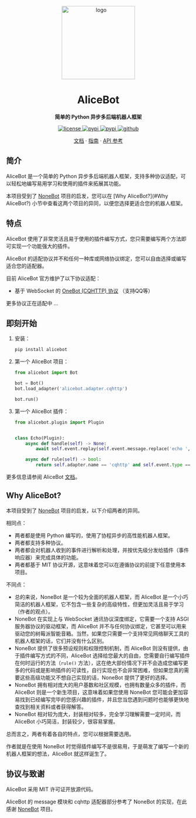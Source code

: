 <div align="center">
  <a href="https://docs.alicebot.dev/"><img src="https://raw.githubusercontent.com/st1020/alicebot/master/docs/.vuepress/public/logo.png" width="200" height="200" alt="logo"></a>

# AliceBot

**简单的 Python 异步多后端机器人框架**

</div>

<div align="center">
  <a href="https://raw.githubusercontent.com/st1020/alicebot/master/LICENSE">
    <img src="https://img.shields.io/github/license/st1020/alicebot" alt="license">
  </a>
  <a href="https://pypi.python.org/pypi/alicebot">
    <img src="https://img.shields.io/pypi/v/alicebot" alt="pypi">
  </a>
  <a href="https://pypi.python.org/pypi/alicebot">
    <img src="https://img.shields.io/pypi/pyversions/alicebot" alt="pypi">
  </a>
  <a href="https://github.com/st1020/alicebot/">
    <img src="https://img.shields.io/github/stars/st1020/alicebot?style=social" alt="github">
  </a>
</div>

<p align="center">
  <a href="https://docs.alicebot.dev/">文档</a>
  ·
  <a href="https://docs.alicebot.dev/guide/">指南</a>
  ·
  <a href="https://docs.alicebot.dev/guide/">API 参考</a>
</p>

## 简介

AliceBot 是一个简单的 Python 异步多后端机器人框架，支持多种协议适配，可以轻松地编写易用学习和使用的插件来拓展其功能。

本项目受到了 [NoneBot](https://github.com/nonebot/nonebot2/) 项目的启发，您可以在 [Why AliceBot?](#Why AliceBot?) 小节中查看这两个项目的异同，以便您选择更适合您的机器人框架。

## 特点

AliceBot 使用了非常灵活且易于使用的插件编写方式，您只需要编写两个方法即可实现一个功能强大的插件。

AliceBot 的适配协议并不和任何一种库或网络协议绑定，您可以自由选择或编写适合您的适配器。

目前 AliceBot 官方维护了以下协议适配：

- 基于 WebSocket 的 [OneBot (CQHTTP) 协议](https://github.com/nonebot/nonebot2/blob/master/README.md) （支持QQ等）

更多协议正在适配中 ...

## 即刻开始

1. 安装：

   ```bash
   pip install alicebot
   ```

2. 第一个 AliceBot 项目：

   ```python
   from alicebot import Bot
   
   bot = Bot()
   bot.load_adapter('alicebot.adapter.cqhttp')
   
   bot.run()
   ```

3. 第一个 AliceBot 插件：

   ```python
   from alicebot.plugin import Plugin
   
   
   class Echo(Plugin):
       async def handle(self) -> None:
           await self.event.replay(self.event.message.replace('echo ', ''))
   
       async def rule(self) -> bool:
           return self.adapter.name == 'cqhttp' and self.event.type == 'message' and self.event.message.startswith('echo ')
   ```

更多信息请参阅 AliceBot [文档](https://docs.alicebot.dev/)。

## Why AliceBot?

本项目受到了 [NoneBot](https://github.com/nonebot/nonebot2/) 项目的启发，以下介绍两者的异同。

相同点：

- 两者都是使用 Python 编写的，使用了协程异步的高性能机器人框架。
- 两者都支持多种协议。
- 两者都会对机器人收到的事件进行解析和处理，并按优先级分发给插件（事件响应器）来完成具体的功能。
- 两者都基于 MIT 协议开源，这意味着您可以在遵循协议的前提下任意使用本项目。

不同点：

- 总的来说，NoneBot 是一个较为全面的机器人框架，而 AliceBot 是一个小巧简洁的机器人框架，它不包含一些复杂的高级特性，但更加灵活且易于学习（作者的观点）。
- NoneBot 在实现上与 WebSocket 通讯协议深度绑定，它需要一个支持 ASGI 服务器协议的驱动框架，而 AliceBot 并不与任何协议绑定，它甚至可以用来驱动您的树莓派智能音箱。当然，如果您只需要一个支持常见网络聊天工具的机器人框架的话，它们并没有什么区别。
- NoneBot 提供了很多预设规则和权限控制机制，而 AliceBot 则没有提供，由于插件编写方式的不同，AliceBot 选择给您最大的自由，您需要自行编写插件在何时运行的方法（`rule()` 方法），这在绝大部份情况下并不会造成您编写更多的代码或是影响插件的可读性，自行实现也不会非常困难，但如果您真的需要这些高级功能又不想自己实现的话，NoneBot 提供了更好的选择。
- NoneBot 拥有相对庞大的用户基数和社区规模，也拥有数量众多的插件，而 AliceBot 则是一个新生项目，这意味着如果您使用 NoneBot 您可能会更加容易找到已经编写完毕的您感兴趣的插件，并且您当您遇到问题时也能够更快地查找到相关资料或者获得解答。
- NoneBot 相对较为庞大，封装相对较多，完全学习理解需要一定时间，而 AliceBot 小巧简洁，封装较少，很容易掌握。

总而言之，两者有着各自的特点，您可以根据需要选用。

作者就是在使用 NoneBot 时觉得插件编写不是很易用，于是萌发了编写一个新的机器人框架的想法，AliceBot 就这样诞生了。

## 协议与致谢

AliceBot 采用 MIT 许可证开放源代码。

AliceBot 的 message 模块和 cqhttp 适配器部分参考了 NoneBot 的实现，在此感谢 [NoneBot](https://github.com/nonebot/nonebot2/) 项目。